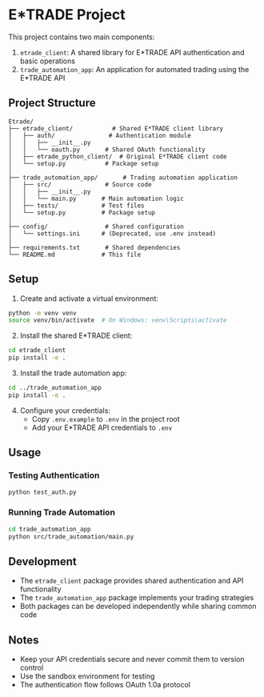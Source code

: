 # E*TRADE Project

This project contains two main components:
1. `etrade_client`: A shared library for E*TRADE API authentication and basic operations
2. `trade_automation_app`: An application for automated trading using the E*TRADE API

## Project Structure

```
Etrade/
├── etrade_client/           # Shared E*TRADE client library
│   ├── auth/               # Authentication module
│   │   ├── __init__.py
│   │   └── oauth.py       # Shared OAuth functionality
│   ├── etrade_python_client/  # Original E*TRADE client code
│   └── setup.py           # Package setup
│
├── trade_automation_app/       # Trading automation application
│   ├── src/               # Source code
│   │   ├── __init__.py
│   │   └── main.py       # Main automation logic
│   ├── tests/            # Test files
│   └── setup.py          # Package setup
│
├── config/                # Shared configuration
│   └── settings.ini      # (Deprecated, use .env instead)
│
├── requirements.txt       # Shared dependencies
└── README.md             # This file
```

## Setup

1. Create and activate a virtual environment:
```zsh
python -m venv venv
source venv/bin/activate  # On Windows: venv\Scripts\activate
```

2. Install the shared E*TRADE client:
```zsh
cd etrade_client
pip install -e .
```

3. Install the trade automation app:
```zsh
cd ../trade_automation_app
pip install -e .
```

4. Configure your credentials:
   - Copy `.env.example` to `.env` in the project root
   - Add your E*TRADE API credentials to `.env`

## Usage

### Testing Authentication
```zsh
python test_auth.py
```

### Running Trade Automation
```zsh
cd trade_automation_app
python src/trade_automation/main.py
```

## Development

- The `etrade_client` package provides shared authentication and API functionality
- The `trade_automation_app` package implements your trading strategies
- Both packages can be developed independently while sharing common code

## Notes

- Keep your API credentials secure and never commit them to version control
- Use the sandbox environment for testing
- The authentication flow follows OAuth 1.0a protocol 